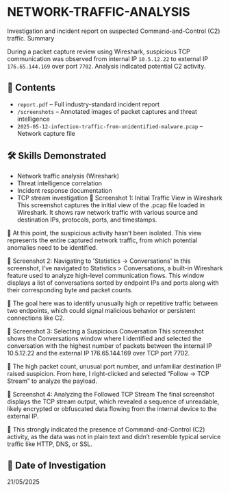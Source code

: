 # NETWORK-TRAFFIC-ANALYSIS
Investigation and incident report on suspected Command-and-Control (C2) traffic.
 Summary

During a packet capture review using Wireshark, suspicious TCP communication was observed from internal IP `10.5.12.22` to external IP `176.65.144.169` over port `7702`. Analysis indicated potential C2 activity.

## 📂 Contents

- `report.pdf` – Full industry-standard incident report
- `/screenshots` – Annotated images of packet captures and threat intelligence
- `2025-05-12-infection-traffic-from-unidentified-malware.pcap` – Network capture file

## 🛠 Skills Demonstrated

- Network traffic analysis (Wireshark)
- Threat intelligence correlation
- Incident response documentation
- TCP stream investigation
📸 Screenshot 1: Initial Traffic View in Wireshark
This screenshot captures the initial view of the .pcap file loaded in Wireshark. It shows raw network traffic with various source and destination IPs, protocols, ports, and timestamps.

📝 At this point, the suspicious activity hasn’t been isolated. This view represents the entire captured network traffic, from which potential anomalies need to be identified.

📸 Screenshot 2: Navigating to 'Statistics → Conversations'
In this screenshot, I’ve navigated to Statistics > Conversations, a built-in Wireshark feature used to analyze high-level communication flows. This window displays a list of conversations sorted by endpoint IPs and ports along with their corresponding byte and packet counts.

📝 The goal here was to identify unusually high or repetitive traffic between two endpoints, which could signal malicious behavior or persistent connections like C2.

📸 Screenshot 3: Selecting a Suspicious Conversation
This screenshot shows the Conversations window where I identified and selected the conversation with the highest number of packets between the internal IP 10.5.12.22 and the external IP 176.65.144.169 over TCP port 7702.

📝 The high packet count, unusual port number, and unfamiliar destination IP raised suspicion. From here, I right-clicked and selected “Follow → TCP Stream” to analyze the payload.

📸 Screenshot 4: Analyzing the Followed TCP Stream
The final screenshot displays the TCP stream output, which revealed a sequence of unreadable, likely encrypted or obfuscated data flowing from the internal device to the external IP.

📝 This strongly indicated the presence of Command-and-Control (C2) activity, as the data was not in plain text and didn’t resemble typical service traffic like HTTP, DNS, or SSL.
## 📅 Date of Investigation
21/05/2025
